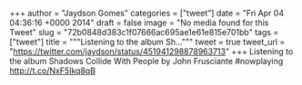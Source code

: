 
+++
author = "Jaydson Gomes"
categories = ["tweet"]
date = "Fri Apr 04 04:36:16 +0000 2014"
draft = false
image = "No media found for this Tweet"
slug = "72b0848d383c1f07666ac695ae1e61e815e701bb"
tags = ["tweet"]
title = """Listening to the album Sh..."""
tweet = true
tweet_url = "https://twitter.com/jaydson/status/451941298878963713"
+++
Listening to the album Shadows Collide With People by John Frusciante #nowplaying http://t.co/NxF5Ikq8qB
